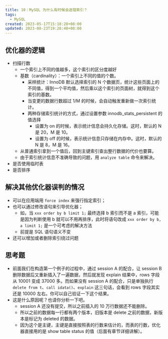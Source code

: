 ```yaml
---
title: 10｜MySQL 为什么有时候会选错索引？
tags:
  - MySQL
created: 2023-05-17T15:18:28+08:00
updated: 2023-08-23T19:28:40+08:00
---
```


## 优化器的逻辑

- 扫描行数
  - 一个索引上不同的值越多，这个索引的区分度越好
  - 基数（cardinality）：一个索引上不同的值的个数。
    - 采样统计：InnoDB 默认选择索引的 N 个数据页，统计这些页面上的不同值，得到一个平均值，然后乘以这个索引的页面树，就得到这个索引的基数。
    - 当变更的数据行数超过 1/M 的时候，会自动触发重新做一次索引统计。
    - 两种存储索引统计的方式，通过设置参数 innodb_stats_persistent 的值选择
      - 设置为 on 的时候，表示统计信息会持久化存储。这时，默认的 N 是 20，M 是 10。
      - 设置为 off 的时候，表示统计信息只存储在内存中。这时，默认的 N 是 8，M 是 16。
  - 从普通索引拿到一个值后，回到主键索引查出整行数据的代价也要算。
  - 由于索引统计信息不准确导致的问题，用 `analyze table` 命令来解决。
- 是否使用临时表
- 是否排序

## 解决其他优化器误判的情况

- 可以在应用端用 `force index` 来强行指定索引；
- 也可以通过修改语句来引导优化器；
  - 如，当 `xxx order by b limit 1;` 最终选择 b 索引而不是 a 索引，可能是因为判断使用 b 就可以不用再排序，此时将语句改成 `xxx order by b, a limit 1;` 是一个可考虑的解决方法
  - 前提是 SQL 语句语义不变
- 还可以增加或者删除索引绕过问题

## 思考题

- 前面我们在构造第一个例子的过程中，通过 session A 的配合，让 session B 删除数据后又重新插入了一遍数据，然后就发现 explain 结果中，rows 字段从 10001 变成 37000 多。而如果没有 session A 的配合，只是单独执行 `delete from t`、`call idata()`、`explain` 这三句话，会看到 rows 字段其实还是 10000 左右。你可以自己验证一下这个结果。
- 这是什么原因呢？也请你分析一下吧。
  - session A 还没有提交，所以之前插入的 10 万行数据还不能删除。
  - 所以之前的数据每一行都有两个版本，旧版本是 delete 之前的数据，新版本是标记为 deleted 的数据。
  - 因为这个是主键，主键是直接按照表的行数来估计的，而表的行数，优化器直接用的是 show table status 的值（后面有章节详细讲解）。
